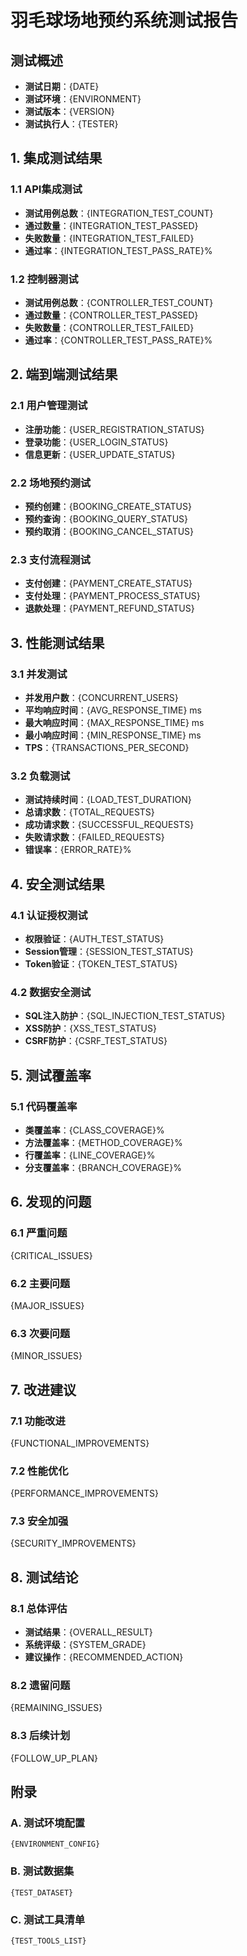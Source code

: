# 羽毛球场地预约系统测试报告

## 测试概述

- **测试日期**：{DATE}
- **测试环境**：{ENVIRONMENT}
- **测试版本**：{VERSION}
- **测试执行人**：{TESTER}

## 1. 集成测试结果

### 1.1 API集成测试
- **测试用例总数**：{INTEGRATION_TEST_COUNT}
- **通过数量**：{INTEGRATION_TEST_PASSED}
- **失败数量**：{INTEGRATION_TEST_FAILED}
- **通过率**：{INTEGRATION_TEST_PASS_RATE}%

### 1.2 控制器测试
- **测试用例总数**：{CONTROLLER_TEST_COUNT}
- **通过数量**：{CONTROLLER_TEST_PASSED}
- **失败数量**：{CONTROLLER_TEST_FAILED}
- **通过率**：{CONTROLLER_TEST_PASS_RATE}%

## 2. 端到端测试结果

### 2.1 用户管理测试
- **注册功能**：{USER_REGISTRATION_STATUS}
- **登录功能**：{USER_LOGIN_STATUS}
- **信息更新**：{USER_UPDATE_STATUS}

### 2.2 场地预约测试
- **预约创建**：{BOOKING_CREATE_STATUS}
- **预约查询**：{BOOKING_QUERY_STATUS}
- **预约取消**：{BOOKING_CANCEL_STATUS}

### 2.3 支付流程测试
- **支付创建**：{PAYMENT_CREATE_STATUS}
- **支付处理**：{PAYMENT_PROCESS_STATUS}
- **退款处理**：{PAYMENT_REFUND_STATUS}

## 3. 性能测试结果

### 3.1 并发测试
- **并发用户数**：{CONCURRENT_USERS}
- **平均响应时间**：{AVG_RESPONSE_TIME} ms
- **最大响应时间**：{MAX_RESPONSE_TIME} ms
- **最小响应时间**：{MIN_RESPONSE_TIME} ms
- **TPS**：{TRANSACTIONS_PER_SECOND}

### 3.2 负载测试
- **测试持续时间**：{LOAD_TEST_DURATION}
- **总请求数**：{TOTAL_REQUESTS}
- **成功请求数**：{SUCCESSFUL_REQUESTS}
- **失败请求数**：{FAILED_REQUESTS}
- **错误率**：{ERROR_RATE}%

## 4. 安全测试结果

### 4.1 认证授权测试
- **权限验证**：{AUTH_TEST_STATUS}
- **Session管理**：{SESSION_TEST_STATUS}
- **Token验证**：{TOKEN_TEST_STATUS}

### 4.2 数据安全测试
- **SQL注入防护**：{SQL_INJECTION_TEST_STATUS}
- **XSS防护**：{XSS_TEST_STATUS}
- **CSRF防护**：{CSRF_TEST_STATUS}

## 5. 测试覆盖率

### 5.1 代码覆盖率
- **类覆盖率**：{CLASS_COVERAGE}%
- **方法覆盖率**：{METHOD_COVERAGE}%
- **行覆盖率**：{LINE_COVERAGE}%
- **分支覆盖率**：{BRANCH_COVERAGE}%

## 6. 发现的问题

### 6.1 严重问题
{CRITICAL_ISSUES}

### 6.2 主要问题
{MAJOR_ISSUES}

### 6.3 次要问题
{MINOR_ISSUES}

## 7. 改进建议

### 7.1 功能改进
{FUNCTIONAL_IMPROVEMENTS}

### 7.2 性能优化
{PERFORMANCE_IMPROVEMENTS}

### 7.3 安全加强
{SECURITY_IMPROVEMENTS}

## 8. 测试结论

### 8.1 总体评估
- **测试结果**：{OVERALL_RESULT}
- **系统评级**：{SYSTEM_GRADE}
- **建议操作**：{RECOMMENDED_ACTION}

### 8.2 遗留问题
{REMAINING_ISSUES}

### 8.3 后续计划
{FOLLOW_UP_PLAN}

## 附录

### A. 测试环境配置
```
{ENVIRONMENT_CONFIG}
```

### B. 测试数据集
```
{TEST_DATASET}
```

### C. 测试工具清单
```
{TEST_TOOLS_LIST}
``` 